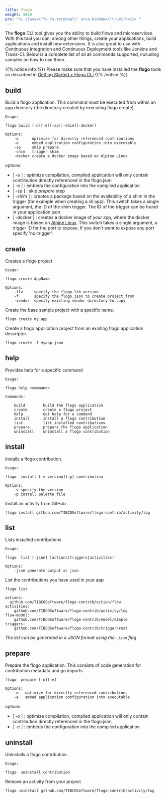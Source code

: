 ```yaml
---
title: flogo
weight: 5020
pre: "<i class=\"fa fa-terminal\" aria-hidden=\"true\"></i> "
---
```


The **flogo** CLI tool gives you the ability to build flows and microservices. With this tool you can, among other things, create your applications, build applications and install new extensions. It is also great to use with Continuous Integration and Continuous Deployment tools like Jenkins and Travis-CI. Below is a complete list of all all commands supported, including samples on how to use them.

{{% notice info %}}
Please make sure that you have installed the **flogo** tools as described in [Getting Started > Flogo CLI](../../getting-started/getting-started-cli/)
{{% /notice %}}

## build
Build a flogo application. This command must be executed from within an app directory (the directory created by executing flogo create).
```
Usage:

flogo build [-o][-e][-sp][-shim][-docker]

Options:
    -o      optimize for directly referenced contributions
    -e      embed application configuration into executable
    -sp     skip prepare
    -shim   trigger shim
    -docker create a docker image based on Alpine Linux
```
 	
options	

* [ -o ] : optimize compilation, compiled application will only contain contribution directly referenced in the flogo.json
* [ -e ] : embeds the configuration into the compiled application
* [ -sp ] : skip *prepare* step
* [ -shim ] : creates a package based on the availability of a shim in the trigger (for example when creating a cli app). This switch takes a single argument, the ID of the shim trigger. The ID of the trigger can be found in your application json.
* [ -docker ] : creates a docker image of your app, where the docker image is based on [Alpine Linux](https://hub.docker.com/_/alpine/). This switch takes a single argument, a trigger ID for the port to expose. If you don't want to expose any port specify 'no-trigger'.

## create
Creates a flogo project
```
Usage:

flogo create AppName

Options:
    -flv     specify the flogo-lib version
    -f       specify the flogo.json to create project from
    -vendor  specify existing vendor directory to copy
```

Create the base sample project with a specific name.
```	
flogo create my_app
```

Create a flogo application project from an existing flogo application descriptor.
```	
flogo create -f myapp.json
```

## help
Provides help for a specific command
```
Usage:

flogo help <command>

Commands:

    build        build the flogo application
    create       create a flogo project
    help         Get help for a command
    install      install a flogo contribution
    list         list installed contributions
    prepare      prepare the flogo application
    uninstall    uninstall a flogo contribution
```

## install
Installs a flogo contribution.
```
Usage:

flogo  install [-v version][-p] contribution

Options:
    -v specify the version
    -p install palette file
```

Install an activity from GitHub
```
flogo install github.com/TIBCOSoftware/flogo-contrib/activity/log
```

## list
Lists installed contributions.
```
Usage:

flogo  list [-json] [actions|triggers|activities]

Options:
    -json generate output as json
```  

List the contributions you have used in your app
```
flogo list
	
actions:
  github.com/TIBCOSoftware/flogo-contrib/action/flow
activities:
	github.com/TIBCOSoftware/flogo-contrib/activity/log
flow-model:
	github.com/TIBCOSoftware/flogo-contrib/model/simple
triggers:
	github.com/TIBCOSoftware/flogo-contrib/trigger/rest
```

_The list can be generated in a JSON format using the `-json` flag_

## prepare
Prepare the flogo application. This consists of code generation for contribution metadata and go imports.
```
flogo  prepare [-o][-e]

Options:
    -o   optimize for directly referenced contributions
    -e   embed application configuration into executable
```
 	
options
	
* [ -o ] : optimize compilation, compiled application will only contain contribution directly referenced in the flogo.json
* [ -e ] : embeds the configuration into the compiled application	 	
	
## uninstall
Uninstalls a flogo contribution.
```
Usage:

flogo  uninstall contribution
```

Remove an activity from your project
```
flogo uninstall github.com/TIBCOSoftware/flogo-contrib/activity/log
```
